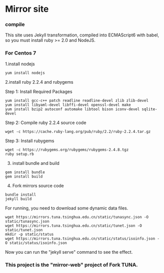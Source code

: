 # Mirror site

### compile

This site uses Jekyll transformation, compiled into ECMAScript6 with babel, so you must install ruby >= 2.0 and NodeJS.

### For Centos 7
1.install nodejs
```
yum install nodejs
```
2.install ruby 2.2.4 and rubygems

Step 1: Install Required Packages
```
yum install gcc-c++ patch readline readline-devel zlib zlib-devel
yum install libyaml-devel libffi-devel openssl-devel make
yum install bzip2 autoconf automake libtool bison iconv-devel sqlite-devel
```
Step 2: Compile ruby 2.2.4 source code
```
wget -c https://cache.ruby-lang.org/pub/ruby/2.2/ruby-2.2.4.tar.gz
```
Step 3: Install rubygems
```
wget -c https://rubygems.org/rubygems/rubygems-2.4.8.tgz
ruby setup.rb
```
3. install bundle and build
```
gem install bundle
gem install build
```
4. Fork mirrors source code

```
bundle install
jekyll build
```

For running, you need to download some dynamic data files.

```
wget https://mirrors.tuna.tsinghua.edu.cn/static/tunasync.json -O static/tunasync.json
wget https://mirrors.tuna.tsinghua.edu.cn/static/tunet.json -O static/tunet.json
mkdir -p static/status
wget https://mirrors.tuna.tsinghua.edu.cn/static/status/isoinfo.json -O static/status/isoinfo.json
```

Now you can run the "jekyll serve" command to see the effect.



### This project is the "mirror-web" project of Fork TUNA.

